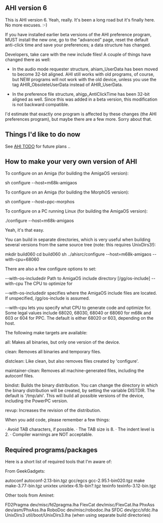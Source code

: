 AHI version 6
-------------

This is AHI version 6.  Yeah, really.  It's been a long road but it's
finally here. No more excuses. :-)

If you have installed earlier beta versions of the AHI preference program,
MUST install the new one, go to the "advanced" page, reset the default
anti-click time and save your preferences; a data structure has changed.

Developers, take care with the new include files!  A couple of things have
changed there as well:

* In the audio mode requester structure, ahiam_UserData has been moved to
  become 32-bit aligned.  AHI still works with old programs, of course, but
  NEW programs will not work with the old device, unless you use the tag
  AHIR_ObsoleteUserData instead of AHIR_UserData.

* In the preference file structure, ahigp_AntiClickTime has been 32-bit
  aligned as well.  Since this was added in a beta version, this
  modification is not backward compatible.

I'd estimate that exactly one program is affected by these changes (the AHI
preferences program), but maybe there are a few more.  Sorry about that.


Things I'd like to do now
-------------------------

See [AHI TODO](../../../../wiki/future-AHI) for future plans ..

How to make your very own version of AHI
-----------------------------------------

To configure on an Amiga (for building the AmigaOS version):

sh configure --host=m68k-amigaos


To configure on an Amiga (for building the MorphOS version):

sh configure --host=ppc-morphos


To configure on a PC running Linux (for building the AmigaOS version):

./configure --host=m68k-amigaos


Yeah, it's that easy.

You can build in separate directories, which is very useful when building
several versions from the same source tree (note:  this requires
UnixDirs3!):

mkdir build060
cd build060
sh ../ahisrc/configure --host=m68k-amigaos --with-cpu=68060


There are also a few configure options to set:

  --with-os-includedir    Path to AmigaOS include directory [/gg/os-include]
  --with-cpu              The CPU to optimize for

--with-os-includedir specifies where the AmigaOS include files are located.
If unspecified, /gg/os-include is assumed.

--with-cpu lets you specify what CPU to generate code and optimize for. Some
legal values include 68020, 68030, 68040 or 68060 for m68k and 603 or 604
for PPC. The default is either 68020 or 603, depending on the host.


The following make targets are available:

all:
	Makes all binaries, but only one version of the device.

clean:
	Removes all binaries and temporary files.

distclean:
	Like clean, but also removes files created by 'configure'.

maintainer-clean:
	Removes all machine-generated files, including the autoconf files.

bindist:
	Builds the binary distribution.  You can change the directory in
	which the binary distribution will be created, by setting the
	variable DISTDIR. The default is '/tmp/ahi'. This will build all
	possible versions of the device, including the PowerPC version.

revup:
	Increases the revision of the distribution.


When you add code, please remember a few things:

  · Avoid TAB characters, if possible.
  · The TAB size is 8.
  · The indent level is 2.
  · Compiler warnings are NOT acceptable.


Required programs/packages
--------------------------

Here is a short list of required tools that I'm aware of:

From GeekGadgets:

autoconf	autoconf-2.13-bin.tgz
gcc/egcs	gcc-2.95.1-bin020.tgz
make		make-3.77-bin.tgz
unixtex		unixtex-6.1b-bin?.tgz
texinfo		texinfo-3.12-bin.tgz

Other tools from Aminet:

FD2Pragma	dev/misc/fd2pragma.lha
FlexCat		dev/misc/FlexCat.lha
PhxAss		dev/asm/PhxAss.lha
RoboDoc		dev/misc/robodoc.lha
SFDC		dev/gcc/sfdc.lha
UnixDirs3	util/boot/UnixDirs3.lha	(when using separate build directories)
